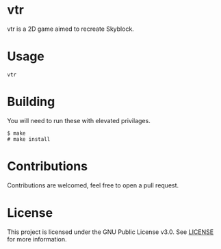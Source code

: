 # vtr
vtr is a 2D game aimed to recreate Skyblock.

# Usage
```
vtr
```

# Building
You will need to run these with elevated privilages.
```
$ make
# make install
```

# Contributions
Contributions are welcomed, feel free to open a pull request.

# License
This project is licensed under the GNU Public License v3.0. See [LICENSE](https://github.com/night0721/vtr/blob/master/LICENSE) for more information.
